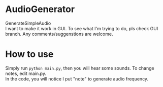 # AudioGenerator
GenerateSimpleAudio  
I want to make it work in GUI. To see what I'm trying to do, pls check GUI branch. Any comments/suggenstions are welcome.

# How to use
Simply run `python main.py`, then you will hear some sounds. To change notes, edit main.py.  
In the code, you will notice I put "note" to generate audio frequency.
